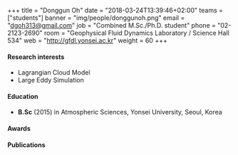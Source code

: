 ﻿+++
title = "Donggun Oh"
date = "2018-03-24T13:39:46+02:00"
teams = ["students"]
banner = "img/people/donggunoh.png"
email = "dgoh313@gmail.com"
job = "Combined M.Sc./Ph.D. student"
phone = "02-2123-2690"
room = "Geophysical Fluid Dynamics Laboratory / Science Hall 534"
web = "http://gfdl.yonsei.ac.kr"
weight = 60
+++

#### Research interests
+ Lagrangian Cloud Model
+ Large Eddy Simulation

#### Education
 + **B.Sc** (2015) in Atmospheric Sciences, Yonsei University, Seoul, Korea

#### Awards


#### Publications
